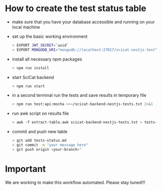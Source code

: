 # How to create the test status table

- make sure that you have your database accessible and running on your local machine

- set up the basic working environment
  ```bash
  > EXPORT JWT_SECRET=`uuid`
  > EXPORT MONGODB_URI="mongodb://localhost:27017/scicat-nestjs-test"
  ```

- install all necessary npm packages
  ```bash
  > npm run install
  ```

- start SciCat backend 
  ```bash
  > npm run start
  ```

- in a second terminal run the tests and save results in temporary file
  ```bash
  > npm run test:api:mocha >>~/scicat-backend-nestjs-tests.txt 2>&1
  ```

- run awk script on results file
  ```bash
  > awk -f extract-table.awk scicat-backend-nestjs-tests.txt > tests-status.md
  ```

- commit and push new table
  ```bash
  > git add tests-status.md
  > git commit -m "your message here"
  > git push origin <your-branch>"
  ```

# Important
We are working to make this workflow automated.
Please stay tuned!!!

